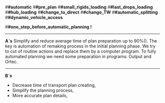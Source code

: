 #**#automatic**
#**#pre_plan**
#**#small_rigids_loading**
#**#last_drops_loading**
#**#hub_loading**
#**#change_to_direct**
#**#change_TW**
#**#automatic_splitting**
#**#dynamic_vehicle_access**

#**#one_step_before_automatic_planning !**
_____
**A`s**
Simplify and reduce average time of plan preparation up to 90%().
The key is automation of remaking process in the initial planning phase. We try to cut of routine actions and replace them by a computer program. To fully automated planning we need some preparation in programs: Output and Ortec.

______
**B`s**

- Decrease time of transport plan creating,
- Simplify the planning process,
- More accurate plan details,
